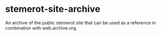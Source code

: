 # stemerot-site-archive
An archive of the public stemerot site that can be used as a reference in combination with web.archive.org.
